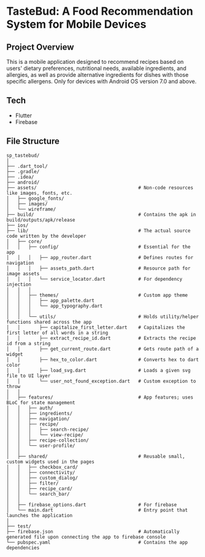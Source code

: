 # TasteBud: A Food Recommendation System for Mobile Devices

## Project Overview

This is a mobile application designed to recommend recipes based on users' dietary preferences, nutritional needs, available ingredients, and allergies, as well as provide alternative ingredients for dishes with those specific allergens. Only for devices with Android OS version 7.0 and above.

## Tech
* Flutter
* Firebase

## File Structure
```
sp_tastebud/
│
├── .dart_tool/
├── .gradle/
├── .idea/
├── android/
├── assets/                                     # Non-code resources like images, fonts, etc.
│   ├── google_fonts/
│   ├── images/
│   └── wireframe/
├── build/                                      # Contains the apk in build/outputs/apk/release
├── ios/
├── lib/                                        # The actual source code written by the developer
│   ├── core/
│   │   ├── config/                             # Essential for the app
│   │   │   ├── app_router.dart                 # Defines routes for navigation
│   │   │   ├── assets_path.dart                # Resource path for image assets
│   │   │   └── service_locator.dart            # For dependency injection
│   │   │
│   │   ├── themes/                             # Custom app theme
│   │   │   ├── app_palette.dart
│   │   │   └── app_typography.dart
│   │   │
│   │   └── utils/                              # Holds utility/helper functions shared across the app
│   │       ├── capitalize_first_letter.dart    # Capitalizes the first letter of all words in a string
│   │       ├── extract_recipe_id.dart          # Extracts the recipe id from a string
│   │       ├── get_current_route.dart          # Gets route path of a widget
│   │       ├── hex_to_color.dart               # Converts hex to dart color
│   │       ├── load_svg.dart                   # Loads a given svg file to UI layer
│   │       └── user_not_found_exception.dart   # Custom exception to throw
│   │
│   ├── features/                               # App features; uses BLoC for state management
│   │   ├── auth/
│   │   ├── ingredients/
│   │   ├── navigation/
│   │   ├── recipe/
│   │   │   ├── search-recipe/
│   │   │   └── view-recipe/
│   │   ├── recipe-collection/
│   │   └── user-profile/
│   │
│   ├── shared/                                 # Reusable small, custom widgets used in the pages
│   │   ├── checkbox_card/
│   │   ├── connectivity/
│   │   ├── custom_dialog/
│   │   ├── filter/
│   │   ├── recipe_card/
│   │   └── search_bar/
│   │
│   ├── firebase_options.dart                   # For firebase
│   └── main.dart                               # Entry point that launches the application
│
├── test/
├── firebase.json                               # Automatically generated file upon connecting the app to firebase console
└── pubspec.yaml                                # Contains the app dependencies
```

